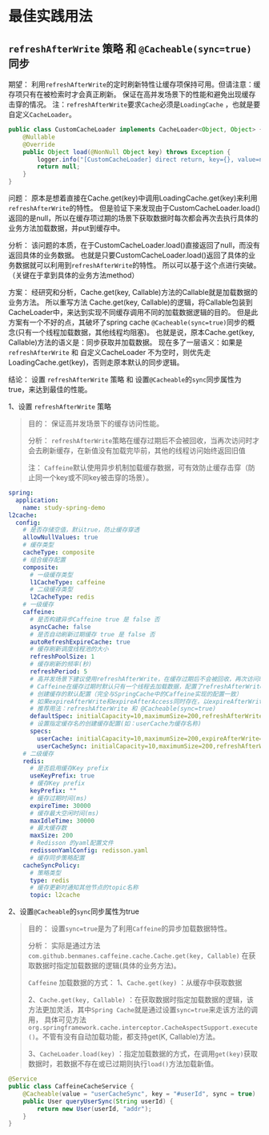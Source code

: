 # 最佳实践用法
## `refreshAfterWrite` 策略 和 `@Cacheable(sync=true)`同步
期望：
利用`refreshAfterWrite`的定时刷新特性让缓存项保持可用。但请注意：缓存项只有在被检索时才会真正刷新。
保证在高并发场景下的性能和避免出现缓存击穿的情况。
注：`refreshAfterWrite`要求`Cache`必须是`LoadingCache` ，也就是要自定义`CacheLoader`。
```java
public class CustomCacheLoader implements CacheLoader<Object, Object> {
    @Nullable
    @Override
    public Object load(@NonNull Object key) throws Exception {
        logger.info("[CustomCacheLoader] direct return, key={}, value=null", key);
        return null;
    }
}
```

问题：
原本是想着直接在Cache.get(key)中调用LoadingCache.get(key)来利用`refreshAfterWrite`的特性。
但是验证下来发现由于CustomCacheLoader.load()返回的是null，所以在缓存项过期的场景下获取数据时每次都会再次去执行具体的业务方法加载数据，并put到缓存中。

分析：
该问题的本质，在于CustomCacheLoader.load()直接返回了null，而没有返回具体的业务数据。
也就是只要CustomCacheLoader.load()返回了具体的业务数据就可以利用到`refreshAfterWrite`的特性。
所以可以基于这个点进行突破。（关键在于拿到具体的业务方法method）

方案：
经研究和分析，Cache.get(key, Callable)方法的Callable就是加载数据的业务方法。
所以重写方法 Cache.get(key, Callable)的逻辑，将Callable包装到CacheLoader中，来达到实现不同缓存调用不同的加载数据逻辑的目的。
但是此方案有一个不好的点，其破坏了spring cache `@Cacheable(sync=true)`同步的概念(只有一个线程加载数据，其他线程均阻塞)。
也就是说，原本Cache.get(key, Callable)方法的语义是：同步获取并加载数据。
现在多了一层语义：如果是`refreshAfterWrite` 和 自定义CacheLoader 不为空时，则优先走LoadingCache.get(key)，否则走原本默认的同步逻辑。

结论：
设置 `refreshAfterWrite` 策略 和 设置`@Cacheable`的`sync`同步属性为true，来达到最佳的性能。


1、设置 `refreshAfterWrite` 策略
> 目的：
> 保证高并发场景下的缓存访问性能。
>
> 分析：
> `refreshAfterWrite`策略在缓存过期后不会被回收，当再次访问时才会去刷新缓存，在新值没有加载完毕前，其他的线程访问始终返回旧值
> 
> 注：
> `Caffeine`默认使用异步机制加载缓存数据，可有效防止缓存击穿（防止同一个key或不同key被击穿的场景）。

```yaml
spring:
  application:
    name: study-spring-demo
l2cache:
  config:
    # 是否存储空值，默认true，防止缓存穿透
    allowNullValues: true
    # 缓存类型
    cacheType: composite
    # 组合缓存配置
    composite:
      # 一级缓存类型
      l1CacheType: caffeine
      # 二级缓存类型
      l2CacheType: redis
    # 一级缓存
    caffeine:
      # 是否构建异步Caffeine true 是 false 否
      asyncCache: false
      # 是否自动刷新过期缓存 true 是 false 否
      autoRefreshExpireCache: true
      # 缓存刷新调度线程池的大小
      refreshPoolSize: 1
      # 缓存刷新的频率(秒)
      refreshPeriod: 5
      # 高并发场景下建议使用refreshAfterWrite，在缓存过期后不会被回收，再次访问时会去刷新缓存，在新值没有加载完毕前，其他的线程访问始终返回旧值
      # Caffeine在缓存过期时默认只有一个线程去加载数据，配置了refreshAfterWrite后当大量请求过来时，可以确保其他用户快速获取响应。
      # 创建缓存的默认配置（完全与SpringCache中的Caffeine实现的配置一致）
      # 如果expireAfterWrite和expireAfterAccess同时存在，以expireAfterWrite为准。
      # 推荐用法：refreshAfterWrite 和 @Cacheable(sync=true)
      defaultSpec: initialCapacity=10,maximumSize=200,refreshAfterWrite=30s,recordStats
      # 设置指定缓存名的创建缓存配置(如：userCache为缓存名称)
      specs:
        userCache: initialCapacity=10,maximumSize=200,expireAfterWrite=30s
        userCacheSync: initialCapacity=10,maximumSize=200,refreshAfterWrite=30s,recordStats
    # 二级缓存
    redis:
      # 是否启用缓存Key prefix
      useKeyPrefix: true
      # 缓存Key prefix
      keyPrefix: ""
      # 缓存过期时间(ms)
      expireTime: 30000
      # 缓存最大空闲时间(ms)
      maxIdleTime: 30000
      # 最大缓存数
      maxSize: 200
      # Redisson 的yaml配置文件
      redissonYamlConfig: redisson.yaml
      # 缓存同步策略配置
    cacheSyncPolicy:
      # 策略类型
      type: redis
      # 缓存更新时通知其他节点的topic名称
      topic: l2cache
```

2、设置`@Cacheable`的`sync`同步属性为true
> 目的：
> 设置`sync=true`是为了利用`Caffeine`的异步加载数据特性。
>
> 分析：
> 实际是通过方法 `com.github.benmanes.caffeine.cache.Cache.get(key, Callable)` 在获取数据时指定加载数据的逻辑(具体的业务方法)。
> 
> `Caffeine` 加载数据的方式：
> 1、`Cache.get(key)` ：从缓存中获取数据
>
> 2、`Cache.get(key, Callable)` ：在获取数据时指定加载数据的逻辑，该方法更加灵活，其中`Spring Cache`就是通过设置`sync=true`来走该方法的调用，
> 具体可见方法 `org.springframework.cache.interceptor.CacheAspectSupport.execute()`。不管有没有自动加载功能，都支持get(K, Callable<V>)方法。
> 
> 3、`CacheLoader.load(key)` ：指定加载数据的方式，在调用`get(key)`获取数据时，若数据不存在或已过期则执行`load()`方法加载新值。
>
> 

```java
@Service
public class CaffeineCacheService {
    @Cacheable(value = "userCacheSync", key = "#userId", sync = true)
    public User queryUserSync(String userId) {
        return new User(userId, "addr");
    }
}
```